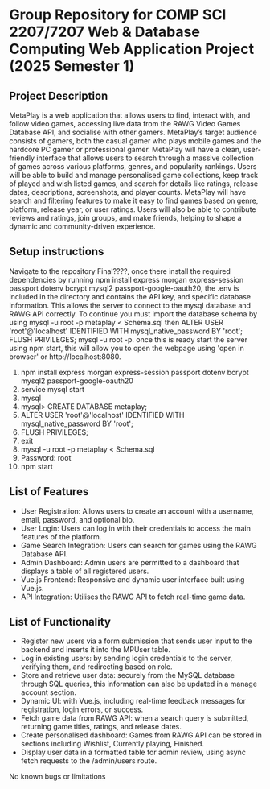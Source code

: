 # Group Repository for COMP SCI 2207/7207 Web & Database Computing Web Application Project (2025 Semester 1)

## Project Description
MetaPlay is a web application that allows users to find, interact with, and follow video games, accessing live data from the RAWG Video Games Database API, and socialise with other gamers. MetaPlay’s target audience consists of gamers, both the casual gamer who plays mobile games and the hardcore PC gamer or professional gamer. MetaPlay will have a clean, user-friendly interface that allows users to search through a massive collection of games across various platforms, genres, and popularity rankings. Users will be able to build and manage personalised game collections, keep track of played and wish listed games, and search for details like ratings, release dates, descriptions, screenshots, and player counts. MetaPlay will have search and filtering features to make it easy to find games based on genre, platform, release year, or user ratings. Users will also be able to contribute reviews and ratings, join groups, and make friends, helping to shape a dynamic and community-driven experience.

## Setup instructions

Navigate to the repository Final????, once there install the required dependencies by running npm install express morgan express-session passport dotenv bcrypt mysql2 passport-google-oauth20, the .env is included in the directory and contains the API key, and specific database information. This allows the server to connect to the mysql database and RAWG API correctly. To continue you must import the database schema by using mysql -u root -p metaplay < Schema.sql then ALTER USER 'root'@'localhost' IDENTIFIED WITH mysql_native_password BY 'root'; FLUSH PRIVILEGES; mysql -u root -p. once this is ready start the server using npm start, this will allow you to open the webpage using 'open in browser' or http://localhost:8080.

1. npm install express morgan express-session passport dotenv bcrypt mysql2 passport-google-oauth20
2. service mysql start
3. mysql
4. mysql> CREATE DATABASE metaplay;
5. ALTER USER 'root'@'localhost' IDENTIFIED WITH mysql_native_password BY 'root';
6. FLUSH PRIVILEGES;
7. exit
8. mysql -u root -p metaplay < Schema.sql
9. Password: root
10. npm start

## List of Features
- User Registration: Allows users to create an account with a username, email, password, and optional bio.
- User Login: Users can log in with their credentials to access the main features of the platform.
- Game Search Integration: Users can search for games using the RAWG Database API.
- Admin Dashboard: Admin users are permitted to a dashboard that displays a table of all registered users.
- Vue.js Frontend: Responsive and dynamic user interface built using Vue.js.
- API Integration: Utilises the RAWG API to fetch real-time game data.

## List of Functionality
- Register new users via a form submission that sends user input to the backend and inserts it into the MPUser table.
- Log in existing users: by sending login credentials to the server, verifying them, and redirecting based on role.
- Store and retrieve user data: securely from the MySQL database through SQL queries, this information can also be updated in a manage account section.
- Dynamic UI: with Vue.js, including real-time feedback messages for registration, login errors, or success.
- Fetch game data from RAWG API: when a search query is submitted, returning game titles, ratings, and release dates.
- Create personalised dashboard: Games from RAWG API can be stored in sections including Wishlist, Currently playing, Finished.
- Display user data in a formatted table for admin review, using async fetch requests to the /admin/users route.

No known bugs or limitations
